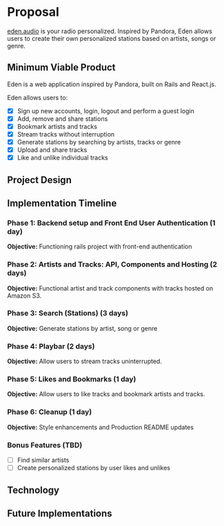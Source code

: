 # Proposal
[eden.audio][eden] is your radio personalized. Inspired by Pandora,
Eden allows users to create their own personalized stations based on artists, songs or genre.

## Minimum Viable Product
Eden is a web application inspired by Pandora, built on Rails and React.js.

Eden allows users to:

- [x] Sign up new accounts, login, logout and perform a guest login
- [x] Add, remove and share stations
- [x] Bookmark artists and tracks
- [x] Stream tracks without interruption
- [x] Generate stations by searching by artists, tracks or genre
- [x] Upload and share tracks
- [x] Like and unlike individual tracks

## Project Design

## Implementation Timeline

### Phase 1: Backend setup and Front End User Authentication (1 day)

**Objective:** Functioning rails project with front-end authentication

### Phase 2: Artists and Tracks: API, Components and Hosting (2 days)

**Objective:** Functional artist and track components with tracks hosted
on Amazon S3.

### Phase 3: Search (Stations) (3 days)

**Objective:** Generate stations by artist, song or genre

### Phase 4: Playbar (2 days)

**Objective:** Allow users to stream tracks uninterrupted.

### Phase 5: Likes and Bookmarks (1 day)

**Objective:** Allow users to like tracks and bookmark artists and tracks.

### Phase 6: Cleanup (1 day)

**Objective:** Style enhancements and Production README updates

### Bonus Features (TBD)
- [ ] Find similar artists
- [ ] Create personalized stations by user likes and unlikes

## Technology

## Future Implementations

[eden]: http://eden.audio
